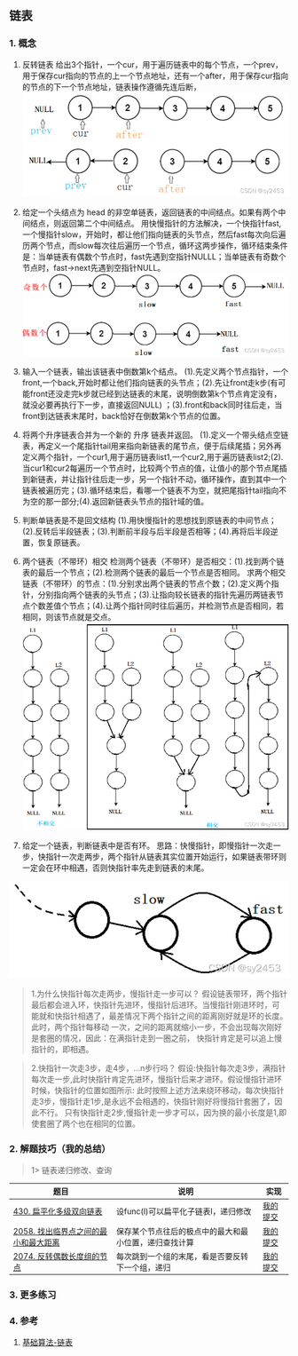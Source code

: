 ## 链表

### 1. 概念

1. 反转链表
给出3个指针，一个cur，用于遍历链表中的每个节点，一个prev，用于保存cur指向的节点的上一个节点地址，还有一个after，用于保存cur指向的节点的下一个节点地址，链表操作遵循先连后断，
![img.png](pics/1.png)

2. 给定一个头结点为 head 的非空单链表，返回链表的中间结点。如果有两个中间结点，则返回第二个中间结点。
用快慢指针的方法解决，一个快指针fast,一个慢指针slow，开始时，都让他们指向链表的头节点，然后fast每次向后遍历两个节点，而slow每次往后遍历一个节点，循环这两步操作，循环结束条件是：当单链表有偶数个节点时，fast先遇到空指针NULLL；当单链表有奇数个节点时，fast->next先遇到空指针NULL。
![img.png](pics/2.png)

3. 输入一个链表，输出该链表中倒数第k个结点。
(1).先定义两个节点指针，一个front,一个back,开始时都让他们指向链表的头节点；(2).先让front走k步(有可能front还没走完k步就已经到达链表的末尾，说明倒数第k个节点肯定没有，就没必要再执行下一步，直接返回NULL) ；(3).front和back同时往后走，当front到达链表末尾时，back恰好在倒数第k个节点的位置。

4. 将两个升序链表合并为一个新的 升序 链表并返回。
(1).定义一个带头结点空链表，再定义一个尾指针tail用来指向新链表的尾节点，便于后续尾插；另外再定义两个指针，一个cur1,用于遍历链表list1,一个cur2,用于遍历链表list2;(2).当cur1和cur2每遍历一个节点时，比较两个节点的值，让值小的那个节点尾插到新链表，并让指针往后走一步，另一个指针不动，循环操作，直到其中一个链表被遍历完；(3).循环结束后，看哪一个链表不为空，就把尾指针tail指向不为空的那一部分;(4).返回新链表头节点的指针域的值。

5. 判断单链表是不是回文结构
(1).用快慢指针的思想找到原链表的中间节点；(2).反转后半段链表；(3).判断前半段与后半段是否相等；(4).再将后半段逆置，恢复原链表。

6. 两个链表（不带环）相交
检测两个链表（不带环）是否相交：(1).找到两个链表的最后一个节点；(2).检测两个链表的最后一个节点是否相同。
求两个相交链表（不带环）的节点：(1).分别求出两个链表的节点个数；(2).定义两个指针，分别指向两个链表的头节点；(3).让指向较长链表的指针先遍历两链表节点个数差值个节点；(4).让两个指针同时往后遍历，并检测节点是否相同，若相同，则该节点就是交点。
![img_1.png](pics/3.png)

7. 给定一个链表，判断链表中是否有环。
思路：快慢指针，即慢指针一次走一步，快指针一次走两步，两个指针从链表其实位置开始运行，如果链表带环则一定会在环中相遇，否则快指针率先走到链表的末尾。

![img_2.png](pics/4.png)

>1.为什么快指针每次走两步，慢指针走一步可以？
假设链表带环，两个指针最后都会进入环，快指针先进环，慢指针后进环。当慢指针刚进环时，可
能就和快指针相遇了，最差情况下两个指针之间的距离刚好就是环的长度。此时，两个指针每移动
一次，之间的距离就缩小一步，不会出现每次刚好是套圈的情况，因此：在满指针走到一圈之前，
快指针肯定是可以追上慢指针的，即相遇。

>2.快指针一次走3步，走4步，...n步行吗？
假设:快指针每次走3步，满指针每次走一步,此时快指针肯定先进环，慢指针后来才进环。假设慢指针进环时候，快指针的位置如图所示:
此时按照上述方法来绕环移动，每次快指针走3步，慢指针走1步,是永远不会相遇的，快指针刚好将慢指针套圈了，因此不行。
只有快指针走2步,慢指针走一步才可以，因为换的最小长度是1,即使套圈了两个也在相同的位置。

### 2. 解题技巧（我的总结）

> 1> 链表递归修改、查询
> 
| 题目                                                                        | 说明                          | 实现                                                                            |
|---------------------------------------------------------------------------|-----------------------------|-------------------------------------------------------------------------------|
| [430. 扁平化多级双向链表](https://leetcode.cn/problems/flatten-a-multilevel-doubly-linked-list/) | 设func(l)可以扁平化子链表l，递归修改      | [我的提交](https://leetcode.cn/problems/flatten-a-multilevel-doubly-linked-list/submissions/470308756/) |
| [2058. 找出临界点之间的最小和最大距离](https://leetcode.cn/problems/find-the-minimum-and-maximum-number-of-nodes-between-critical-points/description/) | 保存某个节点往后的极点中的最大和最小位置，递归查找计算 | [我的提交](https://leetcode.cn/problems/find-the-minimum-and-maximum-number-of-nodes-between-critical-points/submissions/497488297/) |
| [2074. 反转偶数长度组的节点](https://leetcode.cn/problems/reverse-nodes-in-even-length-groups/description/) | 每次跳到一个组的末尾，看是否要反转下一个组，递归    | [我的提交](https://leetcode.cn/problems/reverse-nodes-in-even-length-groups/submissions/497501976/) |




### 3. 更多练习


### 4. 参考
1. [基础算法-链表](https://blog.csdn.net/sy2453/article/details/122571058) 